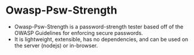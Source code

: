 # Owasp-Psw-Strength
* Owasp-Psw-Strength is a password-strength tester based off of the OWASP Guidelines for enforcing secure passwords. 
* It is lightweight, extensible, has no dependencies, and can be used on the server (nodejs) or in-browser.
